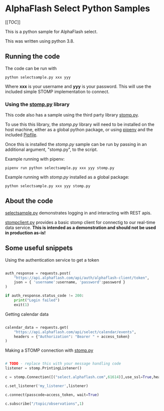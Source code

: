 # AlphaFlash Select Python Samples

[[_TOC_]]

This is a python sample for AlphaFlash select.

This was written using python 3.8.

## Running the code

The code can be run with 

    python selectsample.py xxx yyy

Where __xxx__ is your username and __yyy__ is your password. This will use the included simple STOMP implementation 
to connect.  

### Using the [stomp.py](https://pypi.org/project/stomp.py/) library

This code also has a sample using the third party library [stomp.py](https://pypi.org/project/stomp.py/). 

To use this this library, the _stomp.py_ library will need to be installed on the host machine, either as a global
python package, or using [pipenv](https://pypi.org/project/pipenv/) and the included [Pipfile](Pipfile).

Once this is installed the _stomp.py_ sample can be run by passing in an additional argument, "stomp.py", to the
script. 

Example running with pipenv:

    pipenv run python selectsample.py xxx yyy stomp.py

Example running with _stomp.py_ installed as a global package:

    python selectsample.py xxx yyy stomp.py

## About the code

[selectsample.py](selectsample.py) demonstrates logging in and interacting with 
REST apis.

[stompclient.py](stompclient.py) provides a basic stomp client for connectig to 
our real-time data service. __This is intended as a demonstration and should not be used in production as-is!__


## Some useful snippets

Using the authentication service to get a token

```python

auth_response = requests.post(
    "https://api.alphaflash.com/api/auth/alphaflash-client/token", 
    json = { 'username':username, 'password':password } 
)

if auth_response.status_code != 200:
    print("Login failed")
    exit(1)

```

Getting calendar data

```python

calendar_data = requests.get(
    "https://api.alphaflash.com/api/select/calendar/events",
    headers = {"Authorization": "Bearer " + access_token}
)

```

Making a STOMP connection with [stomp.py](https://pypi.org/project/stomp.py/)

```python

# TODO - replace this with your message handling code
listener = stomp.PrintingListener()

c = stomp.Connection([("select.alphaflash.com",61614)],use_ssl=True,heartbeats=(0,30000))

c.set_listener('my_listener',listener)

c.connect(passcode=access_token, wait=True)

c.subscribe("/topic/observations",1)

```

